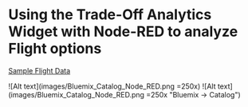 # Using the Trade-Off Analytics Widget with Node-RED to analyze Flight options

[Sample Flight Data](https://raw.githubusercontent.com/chriwill/interconnect2016/master/flightstradeoffanalytics/data/flightdata.json)

![Alt text](images/Bluemix_Catalog_Node_RED.png =250x)
![Alt text](images/Bluemix_Catalog_Node_RED.png =250x "Bluemix -> Catalog")
